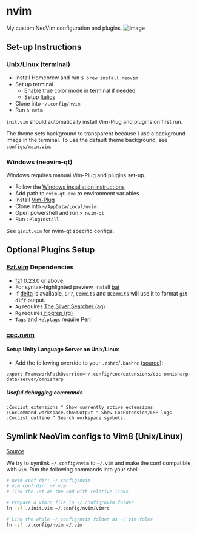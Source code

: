 # nvim
My custom NeoVim configuration and plugins.
![image](https://user-images.githubusercontent.com/5790854/103149736-22e72a80-4721-11eb-9519-019522241c2a.png)

## Set-up Instructions
### Unix/Linux (terminal)
- Install Homebrew and run `$ brew install neovim`
- Set up terminal
  - Enable true color mode in terminal if needed
  - Setup [Italics](https://alexpearce.me/2014/05/italics-in-iterm2-vim-tmux/)
- Clone into `~/.config/nvim`
- Run `$ nvim`

`init.vim` should automatically install Vim-Plug and plugins on first run.

The theme sets background to transparent because I use a background image in the terminal. To use the default theme background, see `configs/main.vim`.

### Windows (neovim-qt)
Windows requires manual Vim-Plug and plugins set-up.
- Follow the [Windows installation instructions](https://github.com/neovim/neovim/releases/)
- Add path to `nvim-qt.exe` to environment variables
- Install [Vim-Plug](https://github.com/junegunn/vim-plug)
- Clone into `~/AppData/Local/nvim`
- Open powershell and run `> nvim-qt`
- Run `:PlugInstall`

See `ginit.vim` for nvim-qt specific configs.

## Optional Plugins Setup
### [Fzf.vim](https://github.com/junegunn/fzf.vim) Dependencies
- [fzf](https://github.com/junegunn/fzf) 0.23.0 or above
- For syntax-highlighted preview, install [bat](https://github.com/sharkdp/bat)
- If [delta](https://github.com/dandavison/delta) is available, `GF?`,
  `Commits` and `BCommits` will use it to format `git diff` output.
- `Ag` requires [The Silver Searcher (ag)](https://github.com/ggreer/the_silver_searcher)
- `Rg` requires[ ripgrep (rg)](https://github.com/BurntSushi/ripgrep)
- `Tags` and `Helptags` require Perl
### [coc.nvim](https://github.com/neoclide/coc.nvim)
#### Setup Unity Language Server on Unix/Linux
- Add the following override to your `.zshrc`/`.bashrc` ([source](https://www.reddit.com/r/vim/comments/i4tuay/anyone_has_managed_to_get_c_and_unity_completion/g0m7wlh/?utm_source=reddit&utm_medium=web2x&context=3)):
```
export FrameworkPathOverride=~/.config/coc/extensions/coc-omnisharp-data/server/omnisharp
```

##### Useful debugging commands
```
:CocList extensions " Show currently active extensions
:CocCommand workspace.showOutput " Show CocExtension/LSP logs
:CocList outline " Search workspace symbols.
```

## Symlink NeoVim configs to Vim8 (Unix/Linux)

[Source](https://gist.github.com/laggardkernel/9013f948345212563ede9c9ee56c6b42)

We try to symlink `~/.config/nvim` to `~/.vim` and make the conf compatible with `vim`. Run the following commands into your shell.

```bash
# nvim conf dir: ~/.config/nvim
# vim conf dir: ~/.vim
# link the 1st as the 2nd with relative links

# Prepare a vimrc file in ~/.config/nvim folder
ln -sf ./init.vim ~/.config/nvim/vimrc

# Link the whole ~/.config/nvim folder as ~/.vim foler
ln -sf ./.config/nvim ~/.vim
```
